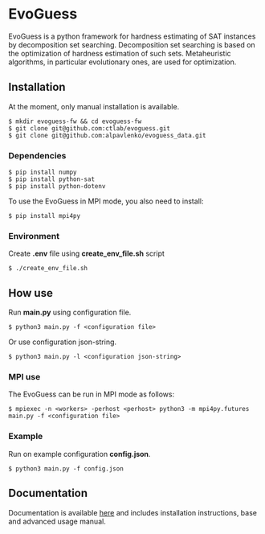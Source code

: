 # EvoGuess

EvoGuess is a python framework for hardness estimating of SAT instances by decomposition set searching.
Decomposition set searching is based on the optimization of hardness estimation of such sets.
Metaheuristic algorithms, in particular evolutionary ones, are used for optimization.

## Installation

At the moment, only manual installation is available.

```
$ mkdir evoguess-fw && cd evoguess-fw
$ git clone git@github.com:ctlab/evoguess.git
$ git clone git@github.com:alpavlenko/evoguess_data.git
```

### Dependencies

```
$ pip install numpy
$ pip install python-sat
$ pip install python-dotenv
```

To use the EvoGuess in MPI mode, you also need to install:

```
$ pip install mpi4py
```

### Environment

Create **.env** file using **create_env_file.sh** script

```
$ ./create_env_file.sh
```

## How use

Run **main.py** using configuration file.

```
$ python3 main.py -f <configuration file>
```

Or use configuration json-string.

```
$ python3 main.py -l <configuration json-string>
```

### MPI use

The EvoGuess can be run in MPI mode as follows:

```
$ mpiexec -n <workers> -perhost <perhost> python3 -m mpi4py.futures main.py -f <configuration file>
```

### Example

Run on example configuration **config.json**.

```
$ python3 main.py -f config.json
```

## Documentation

Documentation is available [here](https://evoguess.readthedocs.io/) and includes installation instructions, base and advanced usage manual.